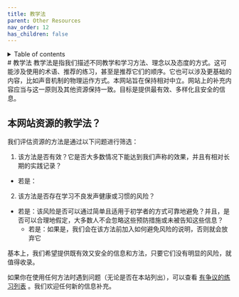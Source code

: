 ```yaml
---
title: 教学法
parent: Other Resources
nav_order: 12
has_children: false
---
```

<details closed markdown="block">
  <summary>
    Table of contents
  </summary>
{: .text-delta }
1. TOC
{:toc}
</details>
# 教学法
教学法是指我们描述不同教学和学习方法、理念以及态度的方式。这可能涉及使用的术语、推荐的练习，甚至是推荐它们的顺序。它也可以涉及更基础的内容，比如声音机制的物理运作方式。本网站旨在保持相对中立。网站上的补充内容应当与这一原则及其他资源保持一致。目标是提供最有效、多样化且安全的信息。


## 本网站资源的教学法？

我们评估资源的方法是通过以下问题进行筛选：
1. 该方法是否有效？它是否大多数情况下能达到我们声称的效果，并且有相对长期的实践记录？
  * 若是：
2. 该方法是否存在学习不良发声健康或习惯的风险？
  * 若是：该风险是否可以通过简单且适用于初学者的方式可靠地避免？并且，是否可以合理地假定，大多数人不会忽略这些预防措施或未被告知这些信息？
    * 若是：如果是，我们会在该方法前加入如何避免风险的说明，否则就会放弃它

基本上，我们希望提供既有效又安全的信息和方法，只要它们没有明显的风险，就值得收录。

如果你在使用任何方法时遇到问题（无论是否在本站列出），可以查看 [有争议的练习列表](/wiki/pages/other-resources/questionable-exercises) 。我们欢迎任何新的信息补充。
